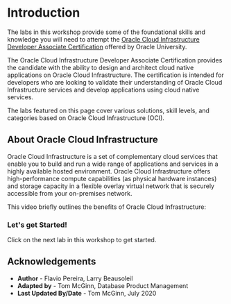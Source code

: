 
# Introduction

The labs in this workshop provide some of the foundational skills and knowledge you will need to attempt the [Oracle Cloud Infrastructure Developer Associate Certification](https://www.oracle.com/cloud/iaas/training/developers.html) offered by Oracle University.

The Oracle Cloud Infrastructure Developer Associate Certification provides the candidate with the ability to design and architect cloud native applications on Oracle Cloud Infrastructure. The certification is intended for developers who are looking to validate their understanding of Oracle Cloud Infrastructure services and develop applications using cloud native services.

The labs featured on this page cover various solutions, skill levels, and categories based on Oracle Cloud Infrastructure (OCI).

## About Oracle Cloud Infrastructure

Oracle Cloud Infrastructure is a set of complementary cloud services that enable you to build and run a wide range of applications and services in a highly available hosted environment. Oracle Cloud Infrastructure offers high-performance compute capabilities (as physical hardware instances) and storage capacity in a flexible overlay virtual network that is securely accessible from your on-premises network.

This video briefly outlines the benefits of Oracle Cloud Infrastructure:

[](youtube:-OBrKIlSt_Q)

### Let's get Started!

Click on the next lab in this workshop to get started.

## Acknowledgements

- **Author** - Flavio Pereira, Larry Beausoleil
- **Adapted by** -  Tom McGinn, Database Product Management
- **Last Updated By/Date** - Tom McGinn, July 2020


